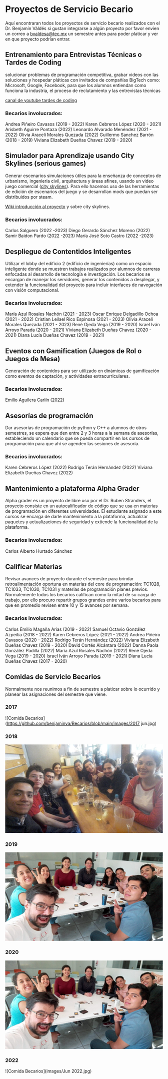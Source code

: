 # Proyectos de Servicio Becario 

Aquí encontraran todos los proyectos de servicio becario realizados con el Dr. Benjamín Váldés si gustan integrarse a algún proyecto por favor envien un correo a bvaldesa@tec.mx un semestre antes para poder platicar y ver en que proyecto podrían entrar.

## Entrenamiento para Entrevistas Técnicas o Tardes de Coding

solucionar problemas de programación competitiva, grabar videos con las soluciones y hospedar pláticas con invitados de compañías BigTech como: Microsoft, Google, Facebook, para que los alumnos entiendan como funciona la industria, el proceso de reclutamiento y las entrevistas técnicas

[canal de youtube tardes de coding](https://www.youtube.com/channel/UCaDLn1cv__Xz93lhLpLCKWw)

### Becarios involucrados:
Andrea Piñeiro Cavasos (2019 - 2022)
Karen Cebreros López  (2020 - 2021)
Arisbeth Aguirre Pontaza (2022)
Leonardo Alvarado Menéndez  (2021 - 2022)
Olivia Araceli Morales Quezada (2022)
Guillermo Sanchez Barrón (2018 - 2019)
Viviana Elizabeth Dueñas Chavez (2019 - 2020)

## Simulador para Aprendizaje usando City Skylines  (serious games)

Generar escenarios simulaciones útiles para la enseñanza de conceptos de urbanismo, ingenieria civil, arquitectura y áreas afines, usando un video juego comercial ([city skylines](https://store.steampowered.com/app/255710/Cities_Skylines/)). Para ello hacemos uso de las herramientas de edición de escenarios del juego y se desarrollan mods que puedan ser distribuidos por steam.

[Wiki introducción al proyecto](https://nine-vinca-8ca.notion.site/WIKI-COMO-JUGAR-CITY-SKYLINES-Y-SOBREVIVIR-EN-EL-INTENTO-d833a3f2544745b0b6e967a779eeff5a) y sobre city skylines.

### Becarios involucrados: 
Carlos Salguero (2022 -2023)
Diego Gerardo Sánchez Moreno (2022)
Samir Baidon Pardo (2022 -2023)
María José Soto Castro (2022 -2023)


## Despliegue de Contentidos Inteligentes 

Utilizar el lobby del edificio 2 (edificio de ingenierías) como un espacio inteligente donde se muestren trabajos realizados por alumnos de carreras enfocadas al desarrollo de tecnología e investigación. Los becarios se encargan de manejar los servidores, generar los contenidos a desplegar, y extender la funcionalidad del proyecto para incluir interfaces de navegación con visión computacional.

### Becarios involucrados: 
María Azul Rosales Nachón (2021 - 2023)
Oscar Enrique Delgadillo Ochoa (2021 - 2022)
Cristian Leilael Rico Espinosa (2021 - 2023)
Olivia Araceli Morales Quezada (2021 - 2023)
René Ojeda Vega (2019 - 2020)
Israel Iván Arroyo Parada (2020 - 2021)
Viviana Elizabeth Dueñas Chavez (2020 - 2021)
Diana Lucía Dueñas Chavez (2019 - 2021)

## Eventos con Gamification (Juegos de Rol o Juegos de Mesa)

Generación de contenidos para ser utilizado en dinámicas de gamificación como eventos de captación, y actividades extracurriculares.

### Becarios involucrados: 
Emilio Aguilera Carlín (2022)


## Asesorías de programación

Dar asesorías de programación de python y C++ a alumnos de otros semestres, se espera que den entre 2 y 3 horas a la semana de asesorías, estableciendo un calendario que se pueda compartir en los cursos de programación para que ahí se agenden las sesiones de asesoría.  

### Becarios involucrados:
Karen Cebreros López (2022)
Rodrigo Terán Hernández (2022)
Viviana Elizabeth Dueñas Chavez (2022)

## Mantenimiento a plataforma Alpha Grader

Alpha grader es un proyecto de libre uso por el Dr. Ruben Stranders, el proyecto consiste en un autocalificador de código que se usa en materias de programación en diferentes universidades. El estudiante asignado a este cursos se encarga de darle mantenimiento a la plataforma, actualizar paquetes y actualizaciones de seguridad y extiende la funcionalidad de la plataforma. 

### Becarios involucrados:
Carlos Alberto Hurtado Sánchez


## Calificar Materias

Revisar avances de proyecto durante el semestre para brindar retroalimentación oportuna en materias del core de programación: TC1028, TC1033, TC1030, TC1031 y materias de programación planes previos. Normalemente todos los becarios califican como la mitad de su carga de trabajo, por ello procuro repartir grupos grandes entre varios becarios para que en promedio revisen entre 10 y 15 avances por semana. 

### Becarios involucrados:
Carlos Emilio Magaña Arias (2019 - 2022)
Samuel Octavio González Azpeitia (2018 - 2022)
Karen Cebreros López (2021 - 2022)
Andrea Piñeiro Cavasos (2020 - 2022)
Rodrigo Terán Hernández (2022)
Viviana Elizabeth Dueñas Chavez (2019 - 2020)
David Cortés Alcántara (2022)
Danna Paola González Padilla (2022)
María Azul Rosales Nachón (2022)
René Ojeda Vega (2019 - 2020)
Israel Iván Arroyo Parada (2019 - 2021)
Diana Lucía Dueñas Chavez (2017 - 2020)


## Comidas de Servicio Becarios
Normalmente nos reunimos a fin de semestre a platicar sobre lo ocurrido y planear las asignaciones del semestre que viene. 

### 2017
![Comida Becarios](https://github.com/benjaminva/Becarios/blob/main/images/2017 jun.jpg)

### 2018
![Comida Becarios](images/2018.jpg)

### 2019
![Comida Becarios](images/2019.jpg)

### 2020
![Comida Becarios](images/2019.jpg)

### 2022
![Comida Becarios](images/Jun 2022.jpg)

